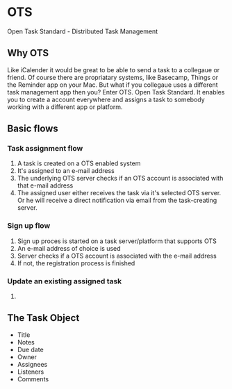 OTS
===

Open Task Standard - Distributed Task Management

## Why OTS

Like iCalender it would be great to be able to send a task to a collegaue or friend. Of course there are propriatary systems, like Basecamp, Things or the Reminder app on your Mac.
But what if you collegaue uses a different task management app then you? Enter OTS. Open Task Standard. It enables you to create a account everywhere and assigns a task to somebody working with a different app or platform.

## Basic flows

### Task assignment flow
1. A task is created on a OTS enabled system
2. It's assigned to an e-mail address
3. The underlying OTS server checks if an OTS account is associated with that e-mail address
4. The assigned user either receives the task via it's selected OTS server. Or he will receive a direct notification via email from the task-creating server.

### Sign up flow
1. Sign up proces is started on a task server/platform that supports OTS
2. An e-mail address of choice is used
3. Server checks if a OTS account is associated with the e-mail address
4. If not, the registration process is finished

### Update an existing assigned task 
1. 

## The Task Object

* Title
* Notes
* Due date
* Owner
* Assignees
* Listeners
* Comments

